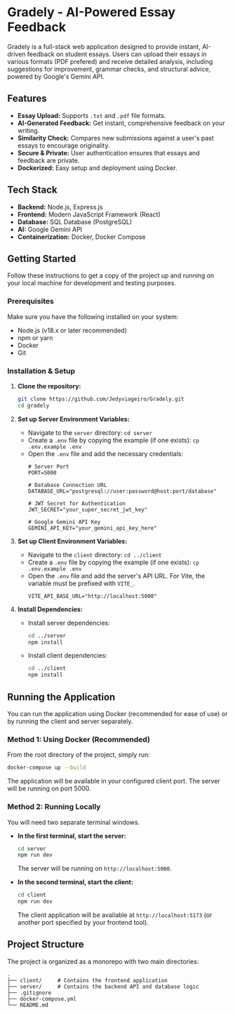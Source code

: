# Gradely - AI-Powered Essay Feedback

Gradely is a full-stack web application designed to provide instant, AI-driven feedback on student essays. Users can upload their essays in various formats (PDF prefered) and receive detailed analysis, including suggestions for improvement, grammar checks, and structural advice, powered by Google's Gemini API.

## Features

-   **Essay Upload:** Supports `.txt` and `.pdf` file formats.
-   **AI-Generated Feedback:** Get instant, comprehensive feedback on your writing.
-   **Similarity Check:** Compares new submissions against a user's past essays to encourage originality.
-   **Secure & Private:** User authentication ensures that essays and feedback are private.
-   **Dockerized:** Easy setup and deployment using Docker.

## Tech Stack

-   **Backend:** Node.js, Express.js
-   **Frontend:** Modern JavaScript Framework (React)
-   **Database:** SQL Database (PostgreSQL)
-   **AI:** Google Gemini API
-   **Containerization:** Docker, Docker Compose

## Getting Started

Follow these instructions to get a copy of the project up and running on your local machine for development and testing purposes.

### Prerequisites

Make sure you have the following installed on your system:

-   Node.js (v18.x or later recommended)
-   npm or yarn
-   Docker
-   Git

### Installation & Setup

1.  **Clone the repository:**
    ```bash
    git clone https://github.com/Jedyviageiro/Gradely.git
    cd gradely
    ```

2.  **Set up Server Environment Variables:**
    -   Navigate to the `server` directory: `cd server`
    -   Create a `.env` file by copying the example (if one exists): `cp .env.example .env`
    -   Open the `.env` file and add the necessary credentials:
        ```env
        # Server Port
        PORT=5000

        # Database Connection URL
        DATABASE_URL="postgresql://user:password@host:port/database"

        # JWT Secret for Authentication
        JWT_SECRET="your_super_secret_jwt_key"

        # Google Gemini API Key
        GEMINI_API_KEY="your_gemini_api_key_here"
        ```

3.  **Set up Client Environment Variables:**
    -   Navigate to the `client` directory: `cd ../client`
    -   Create a `.env` file by copying the example (if one exists): `cp .env.example .env`
    -   Open the `.env` file and add the server's API URL. For Vite, the variable must be prefixed with `VITE_`.
        ```env
        VITE_API_BASE_URL="http://localhost:5000"
        ```

4.  **Install Dependencies:**
    -   Install server dependencies:
        ```bash
        cd ../server
        npm install
        ```
    -   Install client dependencies:
        ```bash
        cd ../client
        npm install
        ```

## Running the Application

You can run the application using Docker (recommended for ease of use) or by running the client and server separately.

### Method 1: Using Docker (Recommended)

From the root directory of the project, simply run:

```bash
docker-compose up --build
```

The application will be available in your configured client port. The server will be running on port 5000.

### Method 2: Running Locally

You will need two separate terminal windows.

-   **In the first terminal, start the server:**
    ```bash
    cd server
    npm run dev
    ```
    The server will be running on `http://localhost:5000`.

-   **In the second terminal, start the client:**
    ```bash
    cd client
    npm run dev
    ```
    The client application will be available at `http://localhost:5173` (or another port specified by your frontend tool).

## Project Structure

The project is organized as a monorepo with two main directories:

```
.
├── client/     # Contains the frontend application
├── server/     # Contains the backend API and database logic
├── .gitignore
├── docker-compose.yml
└── README.md
```

